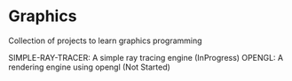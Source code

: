 # Graphics
Collection of projects to learn graphics programming

SIMPLE-RAY-TRACER: A simple ray tracing engine (InProgress)
OPENGL: A rendering engine using opengl (Not Started)
